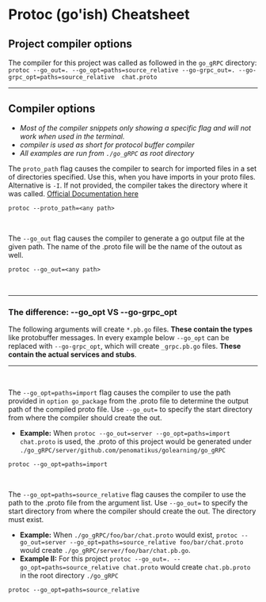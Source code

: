 # Protoc (go'ish) Cheatsheet

## Project compiler options

The compiler for this project was called as followed in the `go_gRPC` directory: `protoc --go_out=. --go_opt=paths=source_relative --go-grpc_out=. --go-grpc_opt=paths=source_relative  chat.proto`

---

## Compiler options

- _Most of the compiler snippets only showing a specific flag and will not work when used in the terminal._
- _compiler is used as short for protocol buffer compiler_
- _All examples are run from `./go_gRPC` as root directory_

The `proto_path` flag causes the compiler to search for imported files in a set of directories specified. Use this, when you have imports in your proto files. Alternative is `-I`. If not provided, the compiler takes the directory where it was called. [Official Documentation here](https://developers.google.com/protocol-buffers/docs/proto3#importing_definitions)

```
protoc --proto_path=<any path>
```

</br>

The `--go_out` flag causes the compiler to generate a go output file at the given path. The name of the .proto file will be the name of the outout as well.

```
protoc --go_out=<any path>
```

</br>

---

### The difference: --go_opt VS --go-grpc_opt

The following arguments will create `*.pb.go` files. **These contain the types** like protobuffer messages. In every example below `--go_opt` can be replaced with `--go-grpc_opt`, which will create `_grpc.pb.go` files. **These contain the actual services and stubs**.

---

</br>

The `--go_opt=paths=import` flag causes the compiler to use the path provided in `option go_package` from the .proto file to determine the output path of the compiled proto file. Use `--go_out=` to specify the start directory from where the compiler should create the out.

- **Example:** When `protoc --go_out=server --go_opt=paths=import chat.proto` is used, the .proto of this project would be generated under `./go_gRPC/server/github.com/penomatikus/golearning/go_gRPC`

```
protoc --go_opt=paths=import
```

<br>

The `--go_opt=paths=source_relative` flag causes the compiler to use the path to the .proto file from the argument list. Use `--go_out=` to specify the start directory from where the compiler should create the out. The directory must exist.

- **Example:** When `./go_gRPC/foo/bar/chat.proto` would exist, `protoc --go_out=server --go_opt=paths=source_relative foo/bar/chat.proto` would create `./go_gRPC/server/foo/bar/chat.pb.go`.
- **Example II:** For this project `protoc --go_out=. --go_opt=paths=source_relative chat.proto` would create `chat.pb.proto` in the root directory `./go_gRPC`

```
protoc --go_opt=paths=source_relative
```

</br>
